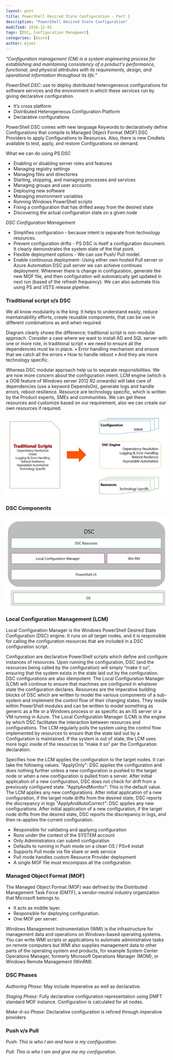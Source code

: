 ```yaml
---
layout: post
title: PowerShell Desired State Configuration - Part 1
description: "PowerShell Desired State Configuration"
modified: 2016-12-01
tags: [DSC, Configuration Managment]
categories: [Azure]
author: Ajeet
---
```

*"Configuration management (CM) is a system engineering process for establishing and maintaining consistency of a product's performance, functional, and physical attributes with its requirements, design, and operational information throughout its life."*

*PowerShell DSC*: use to deploy distributed heterogeneous configurations for software services and the environment in which these services run by giving declarative configuration. 

*   It’s cross platform
*   Distributed Heterogeneous Configuration Platform
*   Declarative configurations 

PowerShell DSC comes with new language Keywords to declaratively define Configurations that compile to Managed Object Format (MOF) DSC Providers to apply Configurations to Resources. Also, there is new Cmdlets available to test, apply, and restore Configurations on demand. 
 
 What we can do using PS DSC
*    Enabling or disabling server roles and features
*   Managing registry settings
*   Managing files and directories
*   Starting, stopping, and managing processes and services
*   Managing groups and user accounts
*   Deploying new software
*   Managing environment variables
*   Running Windows PowerShell scripts
*   Fixing a configuration that has drifted away from the desired state
*   Discovering the actual configuration state on a given node

*DSC Configuration Management*

*   Simplifies configuration - because intent is separate from technology resources.
*   Prevent configuration drifts -  PS DSC is itself a configuration document. It clearly demonstrates the system state of the that point. 
*   Flexible deployment options - We can use Push/ Pull model.
*   Enable continuous deployment- Using either own hosted Pull server or Azure Automation DSC pull server we can achieve continues deployment. Whenever there is change in configuration, generate the new MOF file, and then configuration will automatically get updated in next run (based of the refresh frequency).
We can also automate this using PS and VSTS release pipeline. 

### Traditional script v/s DSC

We all know modularity is the king. It helps to understand easily, reduce maintainability efforts, create reusable components, that can be use in different combinations as and when required.

Diagram clearly shows the difference; traditional script is non-modular approach. Consider a case where we want to install AD and SQL server with one or more role, in traditional script 
•   we need to ensure all the dependencies must be in place. 
•   Error handling mechanism and ensure that we catch all the errors
•   How to handle reboot
•   And they are more technology specific.

Whereas DSC modular approach help us to separate responsibilities. We are now more concern about the configuration intent. LCM engine (which is a OOB feature of Windows server 2012 R2 onwards) will take care of dependencies (use a keyword DependsOn), generate logs and handle errors, reboot resilience. Resource are technology specific, which is written by the Product experts, SMEs and communities. We can get these resources and customize based on our requirement, also we can create our own resources if required.

![Traditional script v/s DSC](/images/posts/PSDSC/trdscriptvsdsc.JPG)

### DSC Components

 ![DSC component](/images/posts/PSDSC/dsccomponent.JPG)


 ### Local Configuration Management (LCM)

 Local Configuration Manager is the Windows PowerShell Desired State Configuration (DSC) engine. It runs on all target nodes, and it is responsible for calling the configuration resources that are included in a DSC configuration script.

 Configuration are declarative PowerShell scripts which define and configure instances of resources. Upon running the configuration, DSC (and the resources being called by the configuration) will simply “make it so”, ensuring that the system exists in the state laid out by the configuration. DSC configurations are also idempotent: The Local Configuration Manager (LCM) will continue to ensure that machines are configured in whatever state the configuration declares.
Resources are the imperative building blocks of DSC which are written to model the various components of a sub-system and implement the control flow of their changing states. They reside within PowerShell modules and can be written to model something as generic as a file or a Windows process or as specific as an IIS server or a VM running in Azure.
The Local Configuration Manager (LCM) is the engine by which DSC facilitates the interaction between resources and configurations. The LCM regularly polls the system using the control flow implemented by resources to ensure that the state laid out by a Configuration is maintained. If the system is out of state, the LCM uses more logic inside of the resources to “make it so” per the Configuration declaration.

Specifies how the LCM applies the configuration to the target nodes. It can take the following values: "ApplyOnly": DSC applies the configuration and does nothing further unless a new configuration is pushed to the target node or when a new configuration is pulled from a server. After initial application of a new configuration, DSC does not check for drift from a previously configured state. "ApplyAndMonitor": This is the default value. The LCM applies any new configurations. After initial application of a new configuration, if the target node drifts from the desired state, DSC reports the discrepancy in logs "ApplyAndAutoCorrect": DSC applies any new configurations. After initial application of a new configuration, if the target node drifts from the desired state, DSC reports the discrepancy in logs, and then re-applies the current configuration.

*   Responsible for validating and applying configuration
*   Runs under the context of the SYSTEM account
*    Only Administrators can submit configuration
*   Defaults to running in Push mode on a clean OS / PSv4 install
*   Supports Pull mode via file share or web service
*   Pull mode handles custom Resource Provider deployment
*   A single MOF file must encompass all the configuration


 ### Managed Object Format (MOF)
The Managed Object Format (MOF) was defined by the Distributed Management Task Force (DMTF), a vendor-neutral industry organization that Microsoft belongs to. 

*   It acts as middle layer.
*   Responsible for deploying configuration.
*   One MOF per server.

 Windows Management Instrumentation (WMI) is the infrastructure for management data and operations on Windows-based operating systems. You can write WMI scripts or applications to automate administrative tasks on remote computers but WMI also supplies management data to other parts of the operating system and products, for example System Center Operations Manager, formerly Microsoft Operations Manager (MOM), or Windows Remote Management (WinRM).


### DSC Phases
*Authoring Phase*: May include imperative as well as declarative.

*Staging Phase*: Fully declarative configuration representation using DMFT standard MOF instance.
Configuration is calculated for all nodes.

*Make-it-so  Phase*: Declarative configuration is refined through imperative providers


### Push v/s Pull

*Push: This is who I am and here is my configuration*. 

*Pull:  This is who I am and give me my configuration*.





